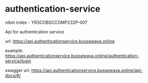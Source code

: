 # authentication-service
nibm index - YR3COBSCCOMP232P-007

Api for authentication service 

url: https://api.authenticationservice.bussewaya.online

example: https://api.authenticationservice.bussewaya.online/authentication-service/login

swagger url: https://api.authenticationservice.bussewaya.online/api-docs/#/